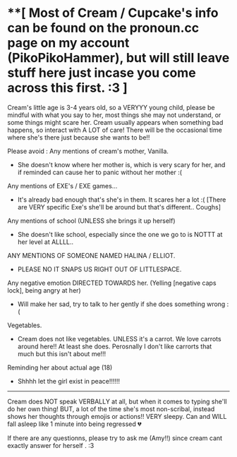 # **[ Most of Cream / Cupcake's info can be found on the pronoun.cc page on my account (PikoPikoHammer), but will still leave stuff here just incase you come across this first. :3 ]

Cream's little age is 3-4 years old, so a VERYYY young child, please be mindful with what you say to her, most things she may not understand, or some things might scare her. 
Cream usually appears when something bad happens, so interact with A LOT of care! There will be the occasional time where she's there just because she wants to be!!


Please avoid :
Any mentions of cream's mother, Vanilla.
 - She doesn't know where her mother is, which is very scary for her, and if reminded can cause her to panic without her mother :(

Any mentions of EXE's / EXE games...
- It's already bad enough that's she's in them. It scares her a lot :( [There are VERY specific Exe's she'll be around but that's different.. Coughs]

Any mentions of school (UNLESS she brings it up herself)
- She doesn't like school, especially since the one we go to is NOTTT at her level at ALLLL..

ANY MENTIONS OF SOMEONE NAMED HALINA / ELLIOT. 
- PLEASE NO IT SNAPS US RIGHT OUT OF LITTLESPACE.

Any negative emotion DIRECTED TOWARDS her. (Yelling [negative caps lock], being angry at her)
- Will make her sad, try to talk to her gently if she does something wrong :(

Vegetables.
- Cream does not like vegetables. UNLESS it's a carrot. We love carrots around here!! At least she does. Perosnally I don't like carrorts that much but this isn't about me!!!

Reminding her about actual age (18)
- Shhhh let the girl exist in peace!!!!!!

----
Cream does NOT speak VERBALLY at all, but when it comes to typing she'll do her own thing! BUT, a lot of the time she's most non-scribal, instead shows her thoughts through emojis or actions!!
VERY sleepy. Can and WILL fall asleep like 1 minute into being regressed 💔

If there are any questionns, please try to ask me (Amy!!) since cream cant exactly answer for herself . :3 
